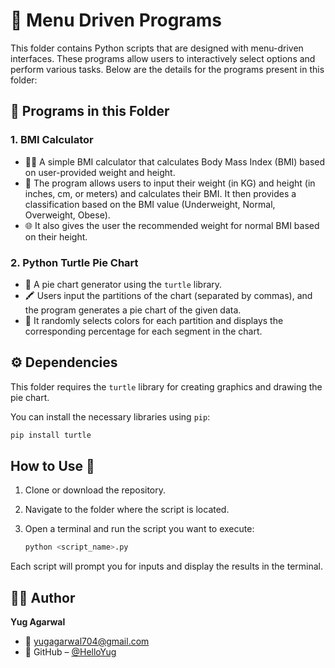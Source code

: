 # 📝 **Menu Driven Programs**

This folder contains Python scripts that are designed with menu-driven interfaces. These programs allow users to interactively select options and perform various tasks. Below are the details for the programs present in this folder:

## 📑 **Programs in this Folder**

### 1. **BMI Calculator**
   - 🏋️‍♂️ A simple BMI calculator that calculates Body Mass Index (BMI) based on user-provided weight and height.
   - 📏 The program allows users to input their weight (in KG) and height (in inches, cm, or meters) and calculates their BMI. It then provides a classification based on the BMI value (Underweight, Normal, Overweight, Obese).
   - 🌐 It also gives the user the recommended weight for normal BMI based on their height.

### 2. **Python Turtle Pie Chart**
   - 🍰 A pie chart generator using the `turtle` library.
   - 🖍️ Users input the partitions of the chart (separated by commas), and the program generates a pie chart of the given data.
   - 🎨 It randomly selects colors for each partition and displays the corresponding percentage for each segment in the chart.

## ⚙️ **Dependencies**
This folder requires the `turtle` library for creating graphics and drawing the pie chart.

You can install the necessary libraries using `pip`:

```bash
pip install turtle
````

## How to Use 🚀

1. Clone or download the repository.
2. Navigate to the folder where the script is located.
3. Open a terminal and run the script you want to execute:

    ```bash
    python <script_name>.py
    ````

Each script will prompt you for inputs and display the results in the terminal.

## 👨‍💻 Author

**Yug Agarwal**
- 📧 [yugagarwal704@gmail.com](mailto:yugagarwal704@gmail.com)
- 🔗 GitHub – [@HelloYug](https://github.com/HelloYug)